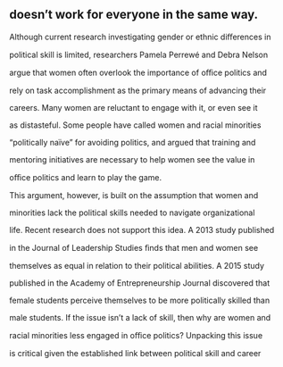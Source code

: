## doesn’t work for everyone in the same way.

Although current research investigating gender or ethnic diﬀerences in

political skill is limited, researchers Pamela Perrewé and Debra Nelson

argue that women often overlook the importance of oﬃce politics and

rely on task accomplishment as the primary means of advancing their

careers. Many women are reluctant to engage with it, or even see it

as distasteful. Some people have called women and racial minorities

“politically naïve” for avoiding politics, and argued that training and

mentoring initiatives are necessary to help women see the value in

oﬃce politics and learn to play the game.

This argument, however, is built on the assumption that women and

minorities lack the political skills needed to navigate organizational

life. Recent research does not support this idea. A 2013 study published

in the Journal of Leadership Studies ﬁnds that men and women see

themselves as equal in relation to their political abilities. A 2015 study

published in the Academy of Entrepreneurship Journal discovered that

female students perceive themselves to be more politically skilled than

male students. If the issue isn’t a lack of skill, then why are women and

racial minorities less engaged in oﬃce politics? Unpacking this issue

is critical given the established link between political skill and career